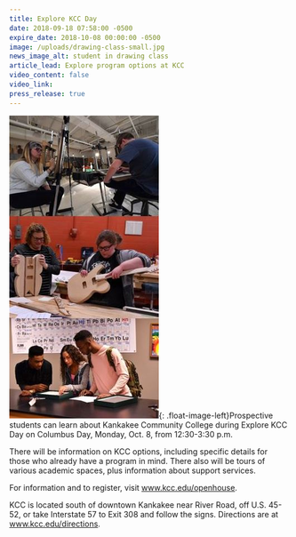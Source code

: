 ```yaml
---
title: Explore KCC Day
date: 2018-09-18 07:58:00 -0500
expire_date: 2018-10-08 00:00:00 -0500
image: /uploads/drawing-class-small.jpg
news_image_alt: student in drawing class
article_lead: Explore program options at KCC
video_content: false
video_link:
press_release: true
---
```


![](/uploads/explore-kcc-days.JPG){: .float-image-left}Prospective students can learn about Kankakee Community College during Explore KCC Day on Columbus Day, Monday, Oct. 8, from 12:30-3:30 p.m.

There will be information on KCC options, including specific details for those who already have a program in mind. There also will be tours of various academic spaces, plus information about support services.

For information and to register, visit www.kcc.edu/openhouse.

KCC is located south of downtown Kankakee near River Road, off U.S. 45-52, or take Interstate 57 to Exit 308 and follow the signs. Directions are at www.kcc.edu/directions.